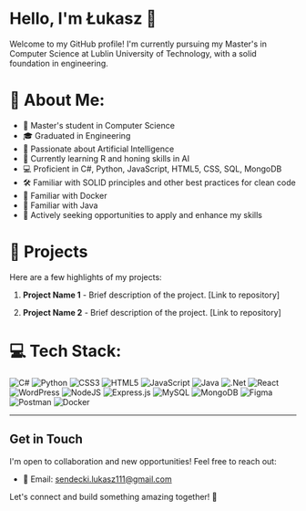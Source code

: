 # Hello, I'm Łukasz 👋



Welcome to my GitHub profile! I'm currently pursuing my Master's in Computer Science at Lublin University of Technology, with a solid foundation in engineering.

# 💫 About Me:
- 💼 Master's student in Computer Science
- 🎓 Graduated in Engineering
- 🧠 Passionate about Artificial Intelligence
- 🌱 Currently learning R and honing skills in AI
- 💻 Proficient in C#, Python, JavaScript, HTML5, CSS, SQL, MongoDB
- 🛠️ Familiar with SOLID principles and other best practices for clean code
- 🐳 Familiar with Docker
- 🤝 Familiar with Java
- 🚀 Actively seeking opportunities to apply and enhance my skills

# 🎉 Projects
Here are a few highlights of my projects:

1. **Project Name 1** - Brief description of the project. [Link to repository]
   
   
2. **Project Name 2** - Brief description of the project. [Link to repository]
   

# 💻 Tech Stack:
![C#](https://img.shields.io/badge/c%23-%23239120.svg?style=for-the-badge&logo=csharp&logoColor=white) ![Python](https://img.shields.io/badge/python-3670A0?style=for-the-badge&logo=python&logoColor=ffdd54) ![CSS3](https://img.shields.io/badge/css3-%231572B6.svg?style=for-the-badge&logo=css3&logoColor=white) ![HTML5](https://img.shields.io/badge/html5-%23E34F26.svg?style=for-the-badge&logo=html5&logoColor=white) ![JavaScript](https://img.shields.io/badge/javascript-%23323330.svg?style=for-the-badge&logo=javascript&logoColor=%23F7DF1E) ![Java](https://img.shields.io/badge/java-%23ED8B00.svg?style=for-the-badge&logo=openjdk&logoColor=white) ![.Net](https://img.shields.io/badge/.NET-5C2D91?style=for-the-badge&logo=.net&logoColor=white) ![React](https://img.shields.io/badge/react-%2320232a.svg?style=for-the-badge&logo=react&logoColor=%2361DAFB) ![WordPress](https://img.shields.io/badge/WordPress-%23117AC9.svg?style=for-the-badge&logo=WordPress&logoColor=white) ![NodeJS](https://img.shields.io/badge/node.js-6DA55F?style=for-the-badge&logo=node.js&logoColor=white) ![Express.js](https://img.shields.io/badge/express.js-%23404d59.svg?style=for-the-badge&logo=express&logoColor=%2361DAFB) ![MySQL](https://img.shields.io/badge/mysql-%2300000f.svg?style=for-the-badge&logo=mysql&logoColor=white) ![MongoDB](https://img.shields.io/badge/MongoDB-%234ea94b.svg?style=for-the-badge&logo=mongodb&logoColor=white) ![Figma](https://img.shields.io/badge/figma-%23F24E1E.svg?style=for-the-badge&logo=figma&logoColor=white) ![Postman](https://img.shields.io/badge/Postman-FF6C37?style=for-the-badge&logo=postman&logoColor=white) ![Docker](https://img.shields.io/badge/docker-%230db7ed.svg?style=for-the-badge&logo=docker&logoColor=white)
<!-- # 📊 GitHub Stats:
![](https://github-readme-stats.vercel.app/api?username=LukiRage&theme=nightowl&hide_border=true&include_all_commits=false&count_private=false)<br/>
![](https://github-readme-streak-stats.herokuapp.com/?user=LukiRage&theme=nightowl&hide_border=true)<br/>
![](https://github-readme-stats.vercel.app/api/top-langs/?username=LukiRage&theme=nightowl&hide_border=true&include_all_commits=false&count_private=false&layout=compact)
-->
---
<!--[![](https://visitcount.itsvg.in/api?id=LukiRage&icon=0&color=0)](https://visitcount.itsvg.in) -->

<!-- Proudly created with GPRM ( https://gprm.itsvg.in ) -->

## Get in Touch
I'm open to collaboration and new opportunities! Feel free to reach out:
- 📧 Email: sendecki.lukasz111@gmail.com

Let's connect and build something amazing together! 🚀
